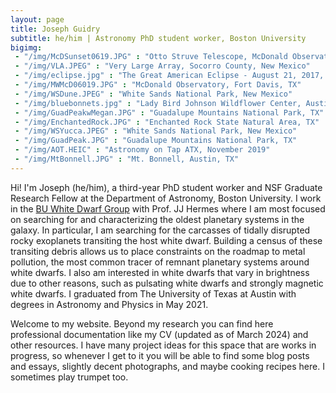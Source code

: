 ```yaml
---
layout: page
title: Joseph Guidry 
subtitle: he/him | Astronomy PhD student worker, Boston University
bigimg:
 - "/img/McDSunset0619.JPG" : "Otto Struve Telescope, McDonald Observatory, Fort Davis, TX"
 - "/img/VLA.JPEG" : "Very Large Array, Socorro County, New Mexico"
 - "/img/eclipse.jpg" : "The Great American Eclipse - August 21, 2017, Johnson City, IL"
 - "/img/MWMcD06019.JPG" : "McDonald Observatory, Fort Davis, TX"
 - "/img/WSDune.JPEG" : "White Sands National Park, New Mexico"
 - "/img/bluebonnets.jpg" : "Lady Bird Johnson Wildflower Center, Austin, TX"
 - "/img/GuadPeakwMegan.JPG" : "Guadalupe Mountains National Park, TX"
 - "/img/EnchantedRock.JPG" : "Enchanted Rock State Natural Area, TX"
 - "/img/WSYucca.JPEG" : "White Sands National Park, New Mexico"
 - "/img/GuadPeak.JPG" : "Guadalupe Mountains National Park, TX"
 - "/img/AOT.HEIC" : "Astronomy on Tap ATX, November 2019"
 - "/img/MtBonnell.JPG" : "Mt. Bonnell, Austin, TX"
---
```


Hi! I'm Joseph (he/him), a third-year PhD student worker and NSF Graduate Research Fellow at the Department of Astronomy, Boston University. I work in the [BU White Dwarf Group](https://sites.bu.edu/buwd/) with Prof. JJ Hermes where I am most focused on searching for and characterizing the oldest planetary systems in the galaxy. In particular, I am searching for the carcasses of tidally disrupted rocky exoplanets transiting the host white dwarf. Building a census of these transiting debris allows us to place constraints on the roadmap to metal pollution, the most common tracer of remnant planetary systems around white dwarfs. I also am interested in white dwarfs that vary in brightness due to other reasons, such as pulsating white dwarfs and strongly magnetic white dwarfs. I graduated from The University of Texas at Austin with degrees in Astronomy and Physics in May 2021.
<!-- so I am currently appluing to astronomy PhD programs with anticipated start in fall 2021 so I can fulfull my childhood dream of becoming a professor of astornomy. In particular, I aspire to become what I call a twenty-first century astronomer: an astronomer who works to dismantle the oppressive and meritocratic structures of the Academy in order to make our discipline truly accessible, equitable, and supportive of Black and Indigenous astronomers especially. I also seek to abolish the imperialist tradition of Western Astronomy, astrocolonialism, in the name of Indigenous liberation. In terms of astronomical reserach, my current interests lie in discovering and characterizing white dwarf stars, particularly pulsating ZZ Cetis and white dwarfs that harbor dusty, metal-rich debris. In fact, in our paper [Guidry et al. (submitted, arXiv:2012.00035)](https://arxiv.org/abs/2012.00035), we potentially more than tripled the known number of these systems from 2 to 5! In graduate school, I intend to pursue these interests by combing through big data transient sky surveys like the Zwicky Transient Facility and follow-up interesting objects at the telescope with photometry and spectroscopy (I love observing!!!). -->

Welcome to my website. Beyond my research you can find here professional documentation like my CV (updated as of March 2024) and other resources. I have many project ideas for this space that are works in progress, so whenever I get to it you will be able to find some blog posts and essays, slightly decent photographs, and maybe cooking recipes here. I sometimes play trumpet too.

<!-- ### My story

<!-- I was born in New Orleans, but quickly moved to Nacogdoches, TX, where I lived until I came to Austin, and then back to Nac cause COVID :/ I like astronomy. I have spent the entirety of my undergraduate career studying variable white dwarfs, but in general I'm really interested in all time domain astrophysics. High z stuff seems pretty cool too. Whatever I end up working in graduate schoole (*fingers crossed*), hopefully you'll see the fruits those endeavors reap in my repositories and in sci-comm in the near future. I have plans, I promise. -->
